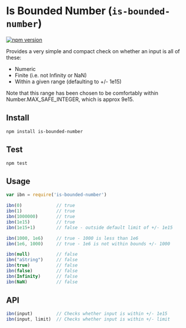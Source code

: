 # Is Bounded Number (`is-bounded-number`)

[![npm version](https://badge.fury.io/js/is-bounded-number.png)](https://badge.fury.io/js/is-bounded-number)

Provides a very simple and compact check on whether an input is all of these:
- Numeric
- Finite (i.e. not Infinity or NaN)
- Within a given range (defaulting to +/- 1e15)

Note that this range has been chosen to be comfortably within Number.MAX_SAFE_INTEGER, which is approx 9e15.

## Install
`npm install is-bounded-number`  

## Test
`npm test`  

## Usage
``` js
var ibn = require('is-bounded-number')

ibn(0)             // true
ibn(1)             // true
ibn(1000000)       // true
ibn(1e15)          // true
ibn(1e15+1)        // false - outside default limit of +/- 1e15

ibn(1000, 1e6)     // true - 1000 is less than 1e6
ibn(1e6, 1000)     // true - 1e6 is not within bounds +/- 1000

ibn(null)          // false
ibn("aString")     // false
ibn(true)          // false
ibn(false)         // false
ibn(Infinity)      // false
ibn(NaN)           // false
```

## API
``` js
ibn(input)         // Checks whether input is within +/- 1e15
ibn(input, limit)  // Checks whether input is within +/- limit
```
